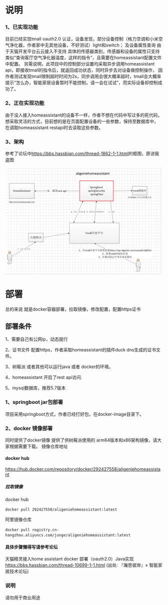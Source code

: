 # 说明
### 1、已实现功能 
目前已经实现tmall oauth2.0 认证，设备发现，部分设备控制（格力空调和小米空气净化器，作者家中无其他设备，不好测试）light和switch；
及设备属性查询  由于天猫开发平台云云接入不支持 具体的传感器类别，传感器和设备的属性只支持类似“查询客厅空气净化器温度，这样的指令”，且需要在homeassistant配置文件中配置。
另需说明，此项目中的控制部分设置均采取异步调用homeassistant api，即接收tmall的指令后，就返回成功状态，同时异步去对设备做控制操作，
因作者测试发现tmall限制超时时间为2s，同步调用会很大概率超时，tmall会大概率提示“怎么办，智能家居设备暂时不能控制，请一会在试试”，而实际设备却控制成功了。

### 2、正在实现功能
由于没人接入homeassistant的设备不一样，作者不想在代码中写过多的死代码，想采取灵活的方式，目前想的是在页面配置设备的一些参数，保持至数据库中，
在调取homeassistant restapi时去读取这些参数。

### 3、架构
参考了论坛中<https://bbs.hassbian.com/thread-1862-1-1.html>的框图，原谅我盗图

![image](https://github.com/292427558/aligenieHomeAssistant/blob/master/pic/frame.jpg)


# 部署
总的来说 就是docker容器部署，拉取镜像，修改配置，配置https证书

## 部署条件
1、需要自己有公网ip，动态就行

2、证书文件 配置https，作者采取homeassistant的插件duck dns生成的证书文件。

3、树莓派 或者其他可以运行java 或者 docker的环境。

4、homeassistant 开启了rest api访问.

5、mysql数据库，推荐5.7版本
### 1、springboot jar包部署
项目采用springboot方式，作者已经打好包，在docker-image目录下。
### 2、docker 镜像部署
同时提供了docker镜像 提供了供树莓派使用的 arm64版本和x86架构镜像，请大家根据需要下载。
镜像仓库地址
#### docker hub
<https://hub.docker.com/repository/docker/292427558/aligeniehomeassistant>

##### 拉取镜像 
docker hub

```docker pull 292427558/aligeniehomeassistant:latest```

阿里镜像仓库

```docker pull registry.cn-hangzhou.aliyuncs.com/junge/aligeniehomeassistant:latest```

#### 具体步骤懒得写请参考论坛

天猫精灵接入home assistant docker 部署（oauth2.0）Java实现
 https://bbs.hassbian.com/thread-10699-1-1.html
 (出处: 『瀚思彼岸』» 智能家居技术论坛)


### 说明

请勿用于商业用途